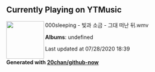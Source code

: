 ## Currently Playing on YTMusic

[<img align="left" width="100" src="https://i.ytimg.com/vi/cdK2Nxmfc5I/hqdefault.jpg?sqp=-oaymwEWCMACELQBIAQqCghQEJADGFogjgJIWg&rs">](https://music.youtube.com/channel/UCPb2qzvxFX_PHHfWHq0MR4g)

000sleeping - 빛과 소금 - 그대 떠난 뒤.wmv

**Albums**: undefined

Last updated at 07/28/2020 18:39

#### Generated with [20chan/github-now](https://github.com/20chan/github-now)


<!--
**20chan/20chan** is a ✨ _special_ ✨ repository because its `README.md` (this file) appears on your GitHub profile.

Here are some ideas to get you started:

- 🔭 I’m currently working on ...
- 🌱 I’m currently learning ...
- 👯 I’m looking to collaborate on ...
- 🤔 I’m looking for help with ...
- 💬 Ask me about ...
- 📫 How to reach me: ...
- 😄 Pronouns: ...
- ⚡ Fun fact: ...
-->
